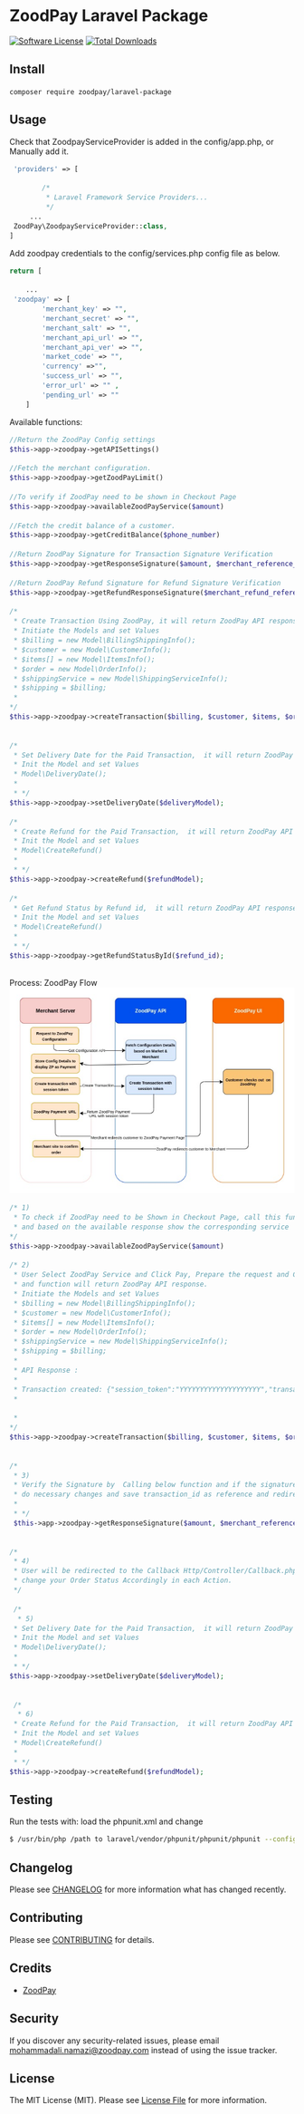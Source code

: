# ZoodPay Laravel Package

[![Software License](https://img.shields.io/badge/license-MIT-brightgreen.svg?style=flat-square)](LICENSE.md)
[![Total Downloads](https://img.shields.io/packagist/dt/zoodpay/laravel-package)](https://packagist.org/packages/zoodpay/laravel-package)

## Install
`composer require zoodpay/laravel-package`

## Usage
Check that ZoodpayServiceProvider is added in the config/app.php, or Manually add it.
```php
 'providers' => [

        /*
         * Laravel Framework Service Providers...
         */
     ...
 ZoodPay\ZoodpayServiceProvider::class,
]
```
Add zoodpay credentials to the config/services.php config file as below.

```php
return [

    ...
 'zoodpay' => [
        'merchant_key' => "",
        'merchant_secret' => "",
        'merchant_salt' => "",
        'merchant_api_url' => "",
        'merchant_api_ver' => "",
        'market_code' => "",
        'currency' =>"",
        'success_url' => "",
        'error_url' => "" ,
        'pending_url' => ""
    ]

```
Available functions:
```php
//Return the ZoodPay Config settings
$this->app->zoodpay->getAPISettings()

//Fetch the merchant configuration. 
$this->app->zoodpay->getZoodPayLimit()

//To verify if ZoodPay need to be shown in Checkout Page
$this->app->zoodpay->availableZoodPayService($amount)

//Fetch the credit balance of a customer.
$this->app->zoodpay->getCreditBalance($phone_number)

//Return ZoodPay Signature for Transaction Signature Verification 
$this->app->zoodpay->getResponseSignature($amount, $merchant_reference_no, $transaction_id)

//Return ZoodPay Refund Signature for Refund Signature Verification 
$this->app->zoodpay->getRefundResponseSignature($merchant_refund_reference, $refund_amount, $status, $refund_id)

/*
 * Create Transaction Using ZoodPay, it will return ZoodPay API response.
 * Initiate the Models and set Values
 * $billing = new Model\BillingShippingInfo();
 * $customer = new Model\CustomerInfo();
 * $items[] = new Model\ItemsInfo();
 * $order = new Model\OrderInfo();
 * $shippingService = new Model\ShippingServiceInfo();
 * $shipping = $billing;
 * 
*/
$this->app->zoodpay->createTransaction($billing, $customer, $items, $order, $shipping, $shippingService)


/*
 * Set Delivery Date for the Paid Transaction,  it will return ZoodPay API response.
 * Init the Model and set Values
 * Model\DeliveryDate();
 * 
 * */
$this->app->zoodpay->setDeliveryDate($deliveryModel);

/*
 * Create Refund for the Paid Transaction,  it will return ZoodPay API response.
 * Init the Model and set Values
 * Model\CreateRefund()
 * 
 * */
$this->app->zoodpay->createRefund($refundModel);

/*
 * Get Refund Status by Refund id,  it will return ZoodPay API response.
 * Init the Model and set Values
 * Model\CreateRefund()
 * 
 * */
$this->app->zoodpay->getRefundStatusById($refund_id);



```
Process:
ZoodPay Flow
![ZoodPay Flow](./doc-assets/flow.jpg)
```php
/* 1)
 * To check if ZoodPay need to be Shown in Checkout Page, call this function
 * and based on the available response show the corresponding service
*/
$this->app->zoodpay->availableZoodPayService($amount)

/* 2)
 * User Select ZoodPay Service and Click Pay, Prepare the request and Create Transaction 
 * and function will return ZoodPay API response.  
 * Initiate the Models and set Values
 * $billing = new Model\BillingShippingInfo();
 * $customer = new Model\CustomerInfo();
 * $items[] = new Model\ItemsInfo();
 * $order = new Model\OrderInfo();
 * $shippingService = new Model\ShippingServiceInfo();
 * $shipping = $billing;
 * 
 * API Response :
 * 
 * Transaction created: {"session_token":"YYYYYYYYYYYYYYYYYYYY","transaction_id":"407879856581528","expiry_time":"2021-12-22T16:58:49Z","payment_url":"https://b2c.zoodpay.com/index.php?XXXXXXXXXXXXXXXXXXXXXXXXXXXX","signature":"96496a0ae20cf58d936d195fd1d0b19526201313f7af97aae3e99610e314294dc3d66c9d3881d06994af273b25bb115bf5eef5b21806f24b5bd61b37f2387be7"}
 * 

 * 
*/
$this->app->zoodpay->createTransaction($billing, $customer, $items, $order, $shipping, $shippingService);


/*
 * 3)
 * Verify the Signature by  Calling below function and if the signature match, 
 * do necessary changes and save transaction_id as reference and redirect user to ZoodPay UI .
 * 
 * */
 $this->app->zoodpay->getResponseSignature($amount, $merchant_reference_no, $transaction_id)
 

/*
 * 4)
 * User will be redirected to the Callback Http/Controller/Callback.php, 
 * change your Order Status Accordingly in each Action. 
 */
 
 /*
  * 5)
 * Set Delivery Date for the Paid Transaction,  it will return ZoodPay API response.
 * Init the Model and set Values
 * Model\DeliveryDate();
 * 
 * */
$this->app->zoodpay->setDeliveryDate($deliveryModel);
 
 
 /*
  * 6)
 * Create Refund for the Paid Transaction,  it will return ZoodPay API response.
 * Init the Model and set Values
 * Model\CreateRefund()
 * 
 * */
$this->app->zoodpay->createRefund($refundModel);


```

## Testing
Run the tests with:
load the phpunit.xml and change
``` bash
$ /usr/bin/php /path to laravel/vendor/phpunit/phpunit/phpunit --configuration /path to laravel/packages/zoodpay-laravel/phpunit.xml
```

## Changelog
Please see [CHANGELOG](CHANGELOG.md) for more information what has changed recently.

## Contributing
Please see [CONTRIBUTING](CONTRIBUTING.md) for details.

## Credits

- [ZoodPay](https://github.com/orientswiss)

## Security
If you discover any security-related issues, please email mohammadali.namazi@zoodpay.com instead of using the issue tracker.

## License
The MIT License (MIT). Please see [License File](/LICENSE.md) for more information.
